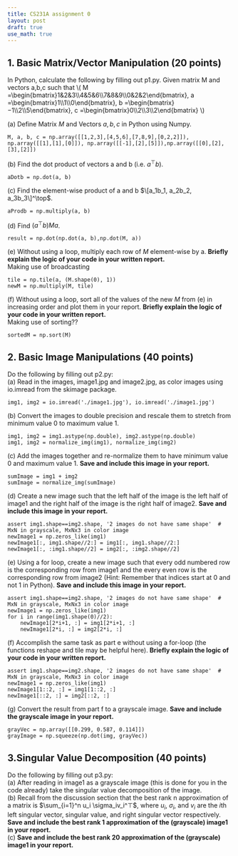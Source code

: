 ```yaml
---
title: CS231A assignment 0
layout: post
draft: true
use_math: true
---
```

## 1. Basic Matrix/Vector Manipulation (20 points)
In Python, calculate the following by filling out p1.py. Given matrix M and vectors a,b,c such that
\\(
M =\begin{bmatrix}1&2&3\\\4&5&6\\\7&8&9\\\0&2&2\end{bmatrix}, a =\begin{bmatrix}1\\\1\\\0\end{bmatrix}, b =\begin{bmatrix}−1\\\2\\\5\end{bmatrix}, 
c =\begin{bmatrix}0\\\2\\\3\\\2\end{bmatrix}
\\)  

(a) Define Matrix $M$ and Vectors $a,b,c$ in Python using Numpy.  
```
M, a, b, c = np.array([[1,2,3],[4,5,6],[7,8,9],[0,2,2]]), np.array([[1],[1],[0]]), np.array([[-1],[2],[5]]),np.array([[0],[2],[3],[2]])
```
(b) Find the dot product of vectors a and b (i.e. $a^\top b$).  
```
aDotb = np.dot(a, b)
```
(c) Find the element-wise product of a and b $\[a_1b_1, a_2b_2, a_3b_3\]^\top$.  
```
aProdb = np.multiply(a, b)
```
(d) Find $(a^\top b)Ma$.  
```
result = np.dot(np.dot(a, b),np.dot(M, a))
```
(e) Without using a loop, multiply each row of $M$ element-wise by a. **Briefly explain the logic of your code in your written report.**  
Making use of broadcasting
```
tile = np.tile(a, (M.shape(0), 1))
newM = np.multiply(M, tile)
```
(f) Without using a loop, sort all of the values of the new $M$ from (e) in increasing order and plot them in your report.  **Briefly explain the logic of your code in your written report.**  
Making use of sorting??
```
sortedM = np.sort(M)
```

## 2. Basic Image Manipulations (40 points)
Do the following by filling out p2.py:  
(a) Read in the images, image1.jpg and image2.jpg, as color images using io.imread from the skimage package. 
```
img1, img2 = io.imread('./image1.jpg'), io.imread('./image1.jpg')
```
(b) Convert the images to double precision and rescale them to stretch from minimum value 0 to maximum value 1.   
```
img1, img2 = img1.astype(np.double), img2.astype(np.double)
img1, img2 = normalize_img(img1), normalize_img(img2)
```
(c) Add the images together and re-normalize them to have minimum value 0 and maximum value 1. **Save and include this image in your report.**   
```
sumImage = img1 + img2
sumImage = normalize_img(sumImage)
```
(d) Create a new image such that the left half of the image is the left half of image1 and the right half of the image is the right half of image2. **Save and include this image in your report.**   
```
assert img1.shape==img2.shape, '2 images do not have same shape'  # MxN in grayscale, MxNx3 in color image
newImage1 = np.zeros_like(img1)
newImage1[:, img1.shape//2:] = img1[:, img1.shape//2:]
newImage1[:, :img1.shape//2] = img2[:, :img2.shape//2]
```
(e) Using a for loop, create a new image such that every odd numbered row is the corresponding row from image1 and the every even row is the corresponding row from image2 (Hint: Remember that indices start at 0 and not 1 in Python). **Save and include this image in your report.**   
```
assert img1.shape==img2.shape, '2 images do not have same shape'  # MxN in grayscale, MxNx3 in color image
newImage1 = np.zeros_like(img1)
for i in range(img1.shape(0)//2):
    newImage1[2*i+1, :] = img1[2*i+1, :]
    newImage1[2*i, :] = img2[2*i, :]
```
(f) Accomplish the same task as part e without using a for-loop (the functions reshape and tile may be helpful here). **Briefly explain the logic of your code in your written report.**   
```
assert img1.shape==img2.shape, '2 images do not have same shape'  # MxN in grayscale, MxNx3 in color image
newImage1 = np.zeros_like(img1)
newImage1[1::2, :] = img1[1::2, :]
newImage1[::2, :] = img2[::2, :]
```
(g) Convert the result from part f to a grayscale image. **Save and include the grayscale image in your report.**   
```
grayVec = np.array([[0.299, 0.587, 0.114]])
grayImage = np.squeeze(np.dot(img, grayVec))
```

## 3.Singular Value Decomposition (40 points)
Do the following by filling out p3.py:  
(a) After reading in image1 as a grayscale image (this is done for you in the code already) take the singular value decomposition of the image.  
(b) Recall from the discussion section that the best rank n approximation of a matrix is $\sum_{i=1}^n u_i \sigma_iv_i^⊤$, where $u_i$, $\sigma_i$, and $v_i$ are the $i$th left singular vector, singular value, and right singular vector respectively. **Save and include the best rank 1 approximation of the (grayscale) image1 in your report.**  
(c) **Save and include the best rank 20 approximation of the (grayscale) image1 in your report.**
